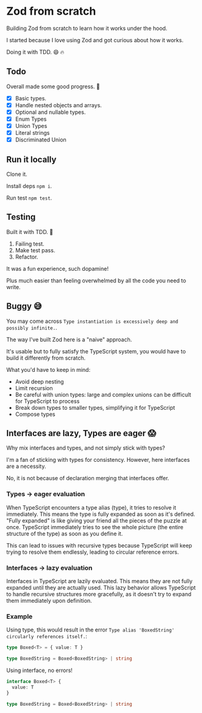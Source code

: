 # Zod from scratch

Building Zod from scratch to learn how it works under the hood.

I started because I love using Zod and got curious about how it works.

Doing it with TDD. 😄 🔥

## Todo

Overall made some good progress. 🚀

- [x] Basic types.
- [x] Handle nested objects and arrays.
- [x] Optional and nullable types.
- [x] Enum Types
- [x] Union Types
- [x] Literal strings
- [x] Discriminated Union

## Run it locally

Clone it.

Install deps `npm i`.

Run test `npm test`.

## Testing

Built it with TDD. 💞

1. Failing test.
2. Make test pass.
3. Refactor.

It was a fun experience, such dopamine!

Plus much easier than feeling overwhelmed by all the code you need to write.

## Buggy 😅

You may come across `Type instantiation is excessively deep and possibly infinite.`.

The way I've built Zod here is a "naive" approach.

It's usable but to fully satisfy the TypeScript system, you would have to build it differently from scratch.

What you'd have to keep in mind:

- Avoid deep nesting
- Limit recursion
- Be careful with union types: large and complex unions can be difficult for TypeScript to process
- Break down types to smaller types, simplifying it for TypeScript
- Compose types

## Interfaces are lazy, Types are eager 😱

Why mix interfaces and types, and not simply stick with types?

I'm a fan of sticking with types for consistency. However, here interfaces are a necessity.

No, it is not because of declaration merging that interfaces offer.

### Types -> eager evaluation

When TypeScript encounters a type alias (type), it tries to resolve it immediately. This means the type is fully expanded as soon as it's defined. "Fully expanded" is like giving your friend all the pieces of the puzzle at once. TypeScript immediately tries to see the whole picture (the entire structure of the type) as soon as you define it.

This can lead to issues with recursive types because TypeScript will keep trying to resolve them endlessly, leading to circular reference errors.

### Interfaces -> lazy evaluation

Interfaces in TypeScript are lazily evaluated. This means they are not fully expanded until they are actually used. This lazy behavior allows TypeScript to handle recursive structures more gracefully, as it doesn't try to expand them immediately upon definition.

### Example

Using type, this would result in the error `Type alias 'BoxedString' circularly references itself.`:

```ts
type Boxed<T> = { value: T }

type BoxedString = Boxed<BoxedString> | string
```

Using interface, no errors!

```ts
interface Boxed<T> {
  value: T
}

type BoxedString = Boxed<BoxedString> | string
```
